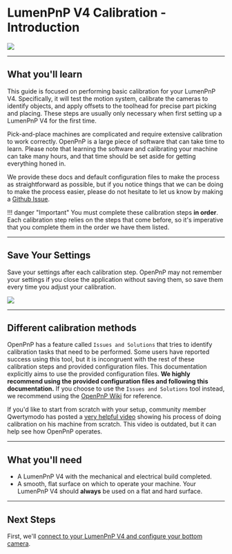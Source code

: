# LumenPnP V4 Calibration - Introduction

![](images/lumenpnp-v4-docs-logo-small.png)

---

## What you'll learn

This guide is focused on performing basic calibration for your LumenPnP V4. Specifically, it will test the motion system, calibrate the cameras to identify objects, and apply offsets to the toolhead for precise part picking and placing. These steps are usually only necessary when first setting up a LumenPnP V4 for the first time.

Pick-and-place machines are complicated and require extensive calibration to work correctly. OpenPnP is a large piece of software that can take time to learn. Please note that learning the software and calibrating your machine can take many hours, and that time should be set aside for getting everything honed in.

We provide these docs and default configuration files to make the process as straightforward as possible, but if you notice things that we can be doing to make the process easier, please do not hesitate to let us know by making a [Github Issue](https://github.com/opulo-inc/docs/issues).

!!! danger "Important"
    You must complete these calibration steps **in order**. Each calibration step relies on the steps that come before, so it's imperative that you complete them in the order we have them listed.

---

## Save Your Settings

Save your settings after each calibration step. OpenPnP may not remember your settings if you close the application without saving them, so save them every time you adjust your calibration.

![](../calibration/2-connect-to-machine/images/07-full-screen-save-config)

---

## Different calibration methods

OpenPnP has a feature called `Issues and Solutions` that tries to identify calibration tasks that need to be performed. Some users have reported success using this tool, but it is incongruent with the rest of these calibration steps and provided configuration files. This documentation explicitly aims to use the provided configuration files. **We highly recommend using the provided configuration files and following this documentation.** If you choose to use the `Issues and Solutions` tool instead, we recommend using the [OpenPnP Wiki](https://github.com/openpnp/openpnp/wiki) for reference.

If you'd like to start from scratch with your setup, community member Qwertymodo has posted a [very helpful video](https://www.youtube.com/watch?v=vuFalyzcCZA) showing his process of doing calibration on his machine from scratch. This video is outdated, but it can help see how OpenPnP operates.

---

## **What you'll need**

- A LumenPnP V4 with the mechanical and electrical build completed.
- A smooth, flat surface on which to operate your machine. Your LumenPnP V4 should **always** be used on a flat and hard surface.

---

## **Next Steps**

First, we'll [connect to your LumenPnP V4 and configure your bottom camera](2-connect-to-machine/index.md).
